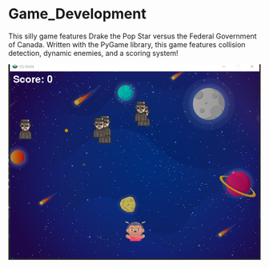 # Game_Development
This silly game features Drake the Pop Star versus the Federal Government of Canada. Written with the PyGame library, this game features collision detection, dynamic enemies, and a scoring system!


![alt text](https://github.com/rtlaceste/Game_Development/blob/main/Screen%20capt.PNG)

